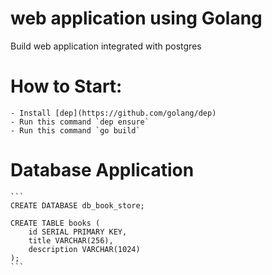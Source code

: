 # web application using Golang
Build web application integrated with postgres


# How to Start:
    - Install [dep](https://github.com/golang/dep)
    - Run this command `dep ensure`
    - Run this command `go build` 
    

# Database Application
    ```
    CREATE DATABASE db_book_store;

    CREATE TABLE books (
        id SERIAL PRIMARY KEY,
        title VARCHAR(256),
        description VARCHAR(1024)
    );
    ```